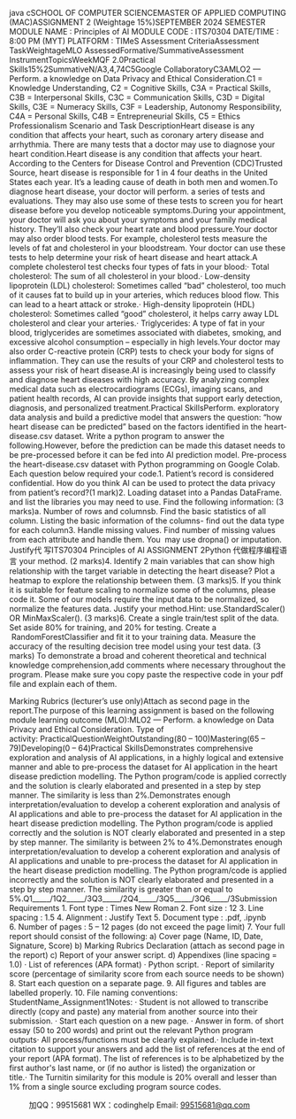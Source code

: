 java cSCHOOL OF COMPUTER SCIENCEMASTER OF APPLIED COMPUTING (MAC)ASSIGNMENT 2 (Weightage 15%)SEPTEMBER 2024 SEMESTER
MODULE NAME
: Principles of AI
MODULE CODE
: ITS70304
DATE/TIME
: 8:00 PM (MYT)
PLATFORM
: TIMeS
Assessment CriteriaAssessment 
TaskWeightageMLO AssessedFormative/SummativeAssessment InstrumentTopicsWeekMQF 2.0Practical Skills15%2SummativeN/A3,4,74C5Google CollaboratoryC3AMLO2 — Perform. a knowledge on Data Privacy and Ethical Consideration.C1 = Knowledge  Understanding, C2 = Cognitive Skills, C3A = Practical Skills, C3B = Interpersonal Skills, C3C = Communication Skills, C3D = Digital Skills, C3E = Numeracy Skills, C3F = Leadership, Autonomy  Responsibility, C4A = Personal Skills, C4B = Entrepreneurial Skills, C5 = Ethics  Professionalism
Scenario and Task DescriptionHeart disease is any condition that affects your heart, such as coronary artery disease and arrhythmia. There are many tests that a doctor may use to diagnose your heart condition.Heart disease is any condition that affects your heart. According to the Centers for Disease Control and Prevention (CDC)Trusted Source, heart disease is responsible for 1 in 4 four deaths in the United States each year. It’s a leading cause of death in both men and women.To diagnose heart disease, your doctor will perform. a series of tests and evaluations. They may also use some of these tests to screen you for heart disease before you develop noticeable symptoms.During your appointment, your doctor will ask you about your symptoms and your family medical history. They’ll also check your heart rate and blood pressure.Your doctor may also order blood tests. For example, cholesterol tests measure the levels of fat and cholesterol in your bloodstream. Your doctor can use these tests to help determine your risk of heart disease and heart attack.A complete cholesterol test checks four types of fats in your blood:· Total cholesterol: The sum of all cholesterol in your blood.· Low-density lipoprotein (LDL) cholesterol: Sometimes called “bad” cholesterol, too much of it causes fat to build up in your arteries, which reduces blood flow. This can lead to a heart attack or stroke.· High-density lipoprotein (HDL) cholesterol: Sometimes called “good” cholesterol, it helps carry away LDL cholesterol and clear your arteries.· Triglycerides: A type of fat in your blood, triglycerides are sometimes associated with diabetes, smoking, and excessive alcohol consumption – especially in high levels.Your doctor may also order C-reactive protein (CRP) tests to check your body for signs of inflammation. They can use the results of your CRP and cholesterol tests to assess your risk of heart disease.AI is increasingly being used to classify and diagnose heart diseases with high accuracy. By analyzing complex medical data such as electrocardiograms (ECGs), imaging scans, and patient health records, AI can provide insights that support early detection, diagnosis, and personalized treatment.Practical SkillsPerform. exploratory data analysis and build a predictive model that answers the question: “how heart disease can be predicted” based on the factors identified in the heart-disease.csv dataset. Write a python program to answer the following.However, before the prediction can be made this dataset needs to be pre-processed before it can be fed into AI prediction model. Pre-process the heart-disease.csv dataset with Python programming on Google Colab. Each question below required your code.1. Patient’s record is considered confidential. How do you think AI can be used to protect the data privacy from patient’s record?(1 mark)2. Loading dataset into a Pandas DataFrame. and list the libraries you may need to use. Find the following information: (3 marks)a. Number of rows and columnsb. Find the basic statistics of all column. Listing the basic information of the columns- find out the data type for each column3. Handle missing values. Find number of missing values from each attribute and handle them. You  may use dropna() or imputation. Justify代 写ITS70304 Principles of AI ASSIGNMENT 2Python
代做程序编程语言 your method. (2 marks)4. Identify 2 main variables that can show high relationship with the target variable in detecting the heart disease? Plot a heatmap to explore the relationship between them. (3 marks)5. If you think it is suitable for feature scaling to normalize some of the columns, please code it. Some of our models require the input data to be normalized, so normalize the features data. Justify your method.Hint: use.StandardScaler() OR MinMaxScaler(). (3 marks)6. Create a single train/test split of the data. Set aside 80% for training, and 20% for testing. Create a  RandomForestClassifier and fit it to your training data. Measure the accuracy of the resulting decision tree model using your test data. (3 marks)
To demonstrate a broad and coherent theoretical and technical knowledge comprehension,add comments where necessary throughout the program. Please make sure you copy paste the respective code in your pdf file and explain each of them.

Marking Rubrics (lecturer’s use only)Attach as second page in the report.The purpose of this learning assignment is based on the following module learning outcome (MLO):MLO2 — Perform. a knowledge on Data Privacy and Ethical Consideration.
Type of activity: PracticalQuestionWeightOutstanding(80 – 100)Mastering(65 – 79)Developing(0 – 64)Practical SkillsDemonstrates comprehensive exploration and analysis of AI applications, in a highly logical and extensive manner and able to pre-process the dataset for AI application in the heart disease prediction modelling. The Python program/code is applied correctly and the solution is clearly elaborated and presented in a step by step manner. The similarity is less than 2%.Demonstrates enough interpretation/evaluation to develop a coherent exploration and analysis of AI applications and able to pre-process the dataset for AI application in the heart disease prediction modelling. The Python program/code is applied correctly and the solution is NOT clearly elaborated and presented in a step by step manner. The similarity is between 2% to 4%.Demonstrates enough interpretation/evaluation to develop a coherent exploration and analysis of AI applications and unable to pre-process the dataset for AI application in the heart disease prediction modelling. The Python program/code is applied incorrectly and the solution is NOT clearly elaborated and presented in a step by step manner. The similarity is greater than or equal to 5%.Q1_____/1Q2_____/3Q3_____/2Q4_____/3Q5_____/3Q6_____/3Submission Requirements
1. Font type		: Times New Roman
2. Font size		: 12
3. Line spacing		: 1.5
4. Alignment		: Justify Text
5. Document type	: .pdf, .ipynb
6. Number of pages	: 5 – 12 pages (do not exceed the page limit)
7. Your full report should consist of the following:
a) Cover page (Name, ID, Date, Signature, Score)
b) Marking Rubrics  Declaration (attach as second page in the report)
c) Report of your answer script.
d) Appendixes (line spacing = 1.0)
· List of references (APA format)
· Python script.
· Report of similarity score (percentage of similarity score from each source needs to be shown)
8. Start each question on a separate page.
9. All figures and tables are labelled properly.
10. File naming conventions: StudentName_Assignment1Notes: · Student is not allowed to transcribe directly (copy and paste) any material from another source into their submission.
· Start each question on a new page.
· Answer in form. of short essay (50 to 200 words) and print out the relevant Python program outputs· All process/functions must be clearly explained.· Include in-text citation to support your answers and add the list of references at the end of your report (APA format). The list of references is to be alphabetized by the first author's last name, or (if no author is listed) the organization or title.· The Turnitin similarity for this module is 20% overall and lesser than 1% from a single source excluding program source codes.

         
加QQ：99515681  WX：codinghelp  Email: 99515681@qq.com
